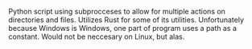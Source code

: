 Python script using subprocceses to allow for multiple actions on directories and files. Utilizes Rust for some of its utilities.
Unfortunately because Windows is Windows, one part of program uses a path as a constant. Would not be neccesary on Linux, but alas.

